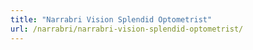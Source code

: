 ```yaml
---
title: "Narrabri Vision Splendid Optometrist"
url: /narrabri/narrabri-vision-splendid-optometrist/
---
```

